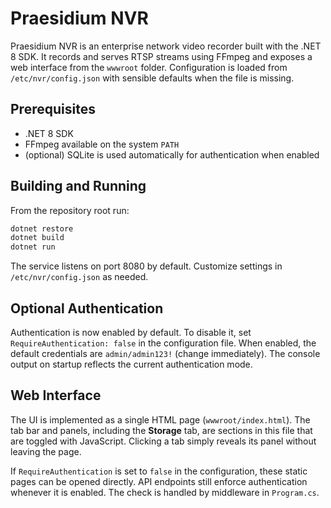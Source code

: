 # Praesidium NVR

Praesidium NVR is an enterprise network video recorder built with the .NET 8 SDK. It records and serves RTSP streams using FFmpeg and exposes a web interface from the `wwwroot` folder. Configuration is loaded from `/etc/nvr/config.json` with sensible defaults when the file is missing.

## Prerequisites

- .NET 8 SDK
- FFmpeg available on the system `PATH`
- (optional) SQLite is used automatically for authentication when enabled

## Building and Running

From the repository root run:

```bash
dotnet restore
dotnet build
dotnet run
```

The service listens on port 8080 by default. Customize settings in `/etc/nvr/config.json` as needed.

## Optional Authentication

Authentication is now enabled by default. To disable it, set `RequireAuthentication: false` in the configuration file. When enabled, the default credentials are `admin/admin123!` (change immediately). The console output on startup reflects the current authentication mode.



## Web Interface

The UI is implemented as a single HTML page (`wwwroot/index.html`). The tab bar and panels, including the **Storage** tab, are sections in this file that are toggled with JavaScript. Clicking a tab simply reveals its panel without leaving the page.

If `RequireAuthentication` is set to `false` in the configuration, these static pages can be opened directly. API endpoints still enforce authentication whenever it is enabled. The check is handled by middleware in `Program.cs`.


